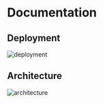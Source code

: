 # Documentation

## Deployment

![deployment](https://www.plantuml.com/plantuml/proxy?cache=no&src=https://raw.githubusercontent.com/NewTec-GmbH/pyJiraCli/main/doc/uml/deployment.puml)

## Architecture

![architecture](https://www.plantuml.com/plantuml/proxy?cache=no&src=https://raw.githubusercontent.com/NewTec-GmbH/pyJiraCli/main/doc/uml/architecture.puml)
